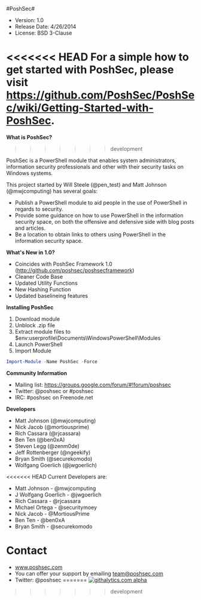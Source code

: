 #PoshSec#
- Version: 1.0
- Release Date: 4/26/2014
- License: BSD 3-Clause


<<<<<<< HEAD
For a simple how to get started with PoshSec, please visit https://github.com/PoshSec/PoshSec/wiki/Getting-Started-with-PoshSec.
=======
**What is PoshSec?**
>>>>>>> development

PoshSec is a PowerShell module that enables system administrators, information security professionals and other with their security tasks on Windows systems.

This project started by Will Steele (@pen_test) and Matt Johnson (@mwjcomputing) has several goals:

- Publish a PowerShell module to aid people in the use of PowerShell in regards to security.
- Provide some guidance on how to use PowerShell in the information security space, on both the offensive and defensive side with blog posts and articles.
- Be a location to obtain links to others using PowerShell in the information security space.


**What's New in 1.0?**

- Coincides with PoshSec Framework 1.0 (http://github.com/poshsec/poshsecframework)
- Cleaner Code Base
- Updated Utility Functions
- New Hashing Function
- Updated baselineing features


**Installing PoshSec**

1. Download module
2. Unblock .zip file
3. Extract module files to $env:userprofile\Documents\WindowsPowerShell\Modules
4. Launch PowerShell
5. Import Module
```PowerShell
Import-Module -Name PoshSec -Force
```

**Community Information**
- Mailing list: https://groups.google.com/forum/#!forum/poshsec
- Twitter: @poshsec or #poshsec
- IRC: #poshsec on Freenode.net

**Developers**
- Matt Johnson (@mwjcomputing)
- Nick Jacob (@mortiousprime)
- Rich Cassara (@rjcassara)
- Ben Ten (@ben0xA)
- Steven Legg (@zenm0de)
- Jeff Rottenberger (@ngeekify)
- Bryan Smith (@securekomodo)
- Wolfgang Goerlich (@jwgoerlich)

<<<<<<< HEAD
Current Developers are:
* Matt Johnson - @mwjcomputing
* J Wolfgang Goerlich - @jwgoerlich
* Rich Cassara - @rjcassara
* Michael Ortega - @securitymoey
* Nick Jacob - @MortiousPrime 
* Ben Ten - @ben0xA
* Bryan Smith - @securekomodo

Contact
==========
* www.poshsec.com
* You can offer your support by emailing team@poshsec.com
* Twitter: @poshsec
=======
[![githalytics.com alpha](https://cruel-carlota.pagodabox.com/5629ba33057907958b34e4e40bbefff0 "githalytics.com")](http://githalytics.com/PoshSec/PoshSec)

>>>>>>> development
